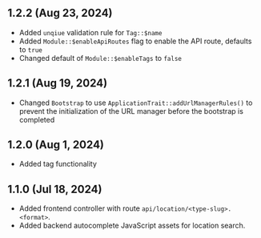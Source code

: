 ## 1.2.2 (Aug 23, 2024)

- Added `unqiue` validation rule for `Tag::$name`
- Added `Module::$enableApiRoutes` flag to enable the API route, defaults to `true`
- Changed default of `Module::$enableTags` to `false`

## 1.2.1 (Aug 19, 2024)

- Changed `Bootstrap` to use `ApplicationTrait::addUrlManagerRules()` to prevent the initialization of the URL manager
  before the bootstrap is completed

## 1.2.0 (Aug 1, 2024)

- Added tag functionality

## 1.1.0 (Jul 18, 2024)

- Added frontend controller with route `api/location/<type-slug>.<format>`.
- Added backend autocomplete JavaScript assets for location search.